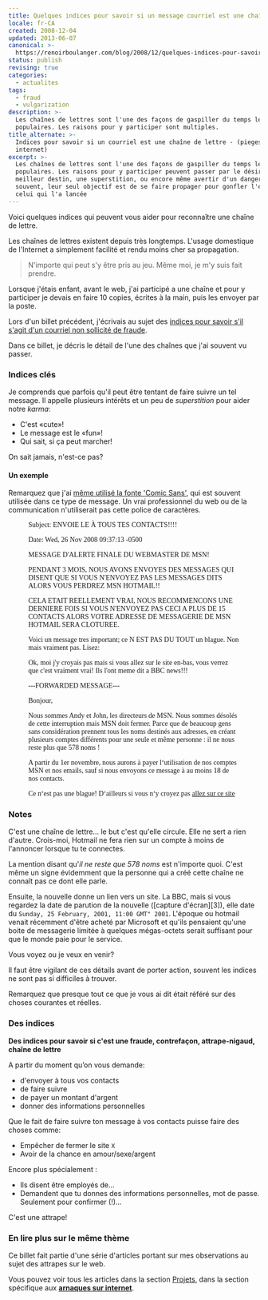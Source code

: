 ```yaml
---
title: Quelques indices pour savoir si un message courriel est une chaîne de lettre
locale: fr-CA
created: 2008-12-04
updated: 2013-06-07
canonical: >-
  https://renoirboulanger.com/blog/2008/12/quelques-indices-pour-savoir-si-un-message-courriel-est-une-chaine-de-lettre/
status: publish
revising: true
categories:
  - actualites
tags:
  - fraud
  - vulgarization
description: >-
  Les chaînes de lettres sont l'une des façons de gaspiller du temps les plus
  populaires. Les raisons pour y participer sont multiples.
title_alternate: >-
  Indices pour savoir si un courriel est une chaîne de lettre - (pieges
  internet)
excerpt: >-
  Les chaînes de lettres sont l'une des façons de gaspiller du temps les plus
  populaires. Les raisons pour y participer peuvent passer par le désir d'un
  meilleur destin, une superstition, ou encore même avertir d'un danger. Mais
  souvent, leur seul objectif est de se faire propager pour gonfler l'égo de
  celui qui l'a lancée
---
```


Voici quelques indices qui peuvent vous aider pour reconnaître une chaîne de
lettre.

Les chaînes de lettres existent depuis très longtemps. L'usage domestique de
l'Internet a simplement facilité et rendu moins cher sa propagation.

> N'importe qui peut s'y être pris au jeu. Même moi, je m'y suis fait prendre.

Lorsque j'étais enfant, avant le web, j'ai participé a une chaîne et pour y
participer je devais en faire 10 copies, écrites à la main, puis les envoyer par
la poste.

Lors d'un billet précédent, j'écrivais au sujet des [indices pour savoir s'il
s'agit d'un courriel non sollicité de fraude][0].

Dans ce billet, je décris le détail de l'une des chaînes que j'ai souvent vu
passer.

### Indices clés

Je comprends que parfois qu'il peut être tentant de faire suivre un tel message.
Il appelle plusieurs intérêts et un peu de _superstition_ pour aider notre
_karma_:

- C'est «cute»!
- Le message est le «fun»!
- Qui sait, si ça peut marcher!

On sait jamais, n'est-ce pas?

#### Un exemple

Remarquez que j'ai [même utilisé la fonte 'Comic Sans'][1], qui est souvent
utilisée dans ce type de message. Un vrai professionnel du web ou de la
communication n'utiliserait pas cette police de caractères.


<figure>
<figcaption style="font-family: Comic Sans MS;">
<p>Subject: ENVOIE LE À TOUS TES CONTACTS!!!!</p>
<p>Date: Wed, 26 Nov 2008 09:37:13 -0500</p>
<p>MESSAGE D'ALERTE FINALE DU WEBMASTER DE MSN!</p>
<p>PENDANT 3 MOIS, NOUS AVONS ENVOYES DES MESSAGES QUI DISENT QUE SI VOUS N'ENVOYEZ PAS LES MESSAGES DITS ALORS VOUS PERDREZ MSN HOTMAIL!!</p>
<p>CELA ETAIT REELLEMENT VRAI, NOUS RECOMMENCONS UNE DERNIERE FOIS SI VOUS N'ENVOYEZ PAS CECI A PLUS DE 15 CONTACTS ALORS VOTRE ADRESSE DE MESSAGERIE DE MSN HOTMAIL SERA CLOTUREE.</p>
<p>Voici un message tres important; ce N EST PAS DU TOUT un blague. Non mais vraiment pas. Lisez:</p>
<p>Ok, moi j'y croyais pas mais si vous allez sur le site en-bas, vous verrez que c'est vraiment vrai! Ils l'ont meme dit a BBC news!!!</p>
<p>---FORWARDED MESSAGE---</p>
<p>Bonjour,</p>
<p>Nous sommes Andy et John, les directeurs de MSN. Nous sommes désolés de cette interruption mais MSN doit fermer. Parce que de beaucoup gens sans considération prennent tous les noms destinés aux adresses, en créant plusieurs comptes différents pour une seule et même personne : il ne nous reste plus que 578 noms !</p>
<p>A partir du 1er novembre, nous aurons à payer l‘utilisation de nos comptes MSN et nos emails, sauf si nous envoyons ce message à au moins 18 de nos contacts. </p>
<p>Ce n‘est pas une blague! D‘ailleurs si vous n‘y croyez pas <a href="http://news.bbc.co.uk/1/hi/business/1189119.stm">allez sur ce site</a></p>
</figcaption>
</figure>


### Notes

C'est une chaîne de lettre... le but c'est qu'elle circule. Elle ne sert a rien
d'autre. Crois-moi, Hotmail ne fera rien sur un compte à moins de l'annoncer
lorsque tu te connectes.

La mention disant qu'_il ne reste que 578 noms_ est n'importe quoi. C'est même
un signe évidemment que la personne qui a créé cette chaîne ne connaît pas ce
dont elle parle.

<!--#TODO Better alt-->
<app-image src="~/assets/content/blog/2008/12/bbc-co-uk-feb-2001-screenshot-300x288.png" figcaption=" " alt="Capture d’écran de ce qui ressemble a un site officiel de la BBC">
</app-image>

Ensuite, la nouvelle donne un lien vers un site. La BBC, mais si vous regardez
la date de parution de la nouvelle ([capture d'écran][3]), elle date du
`Sunday, 25 February, 2001, 11:00 GMT" 2001`. L'époque ou hotmail venait
récemment d'être acheté par Microsoft et qu'ils pensaient qu'une boite de
messagerie limitée à quelques mégas-octets serait suffisant pour que le monde
paie pour le service.

Vous voyez ou je veux en venir?

Il faut être vigilant de ces détails avant de porter action, souvent les indices
ne sont pas si difficiles à trouver.

Remarquez que presque tout ce que je vous ai dit était référé sur des choses
courantes et réelles.

### Des indices

**Des indices pour savoir si c'est une fraude, contrefaçon, attrape-nigaud,
chaîne de lettre**

A partir du moment qu’on vous demande:

- d'envoyer à tous vos contacts
- de faire suivre
- de payer un montant d'argent
- donner des informations personnelles

Que le fait de faire suivre ton message à vos contacts puisse faire des choses
comme:

- Empêcher de fermer le site `X`
- Avoir de la chance en amour/sexe/argent

Encore plus spécialement :

- Ils disent être employés de...
- Demandent que tu donnes des informations personnelles, mot de passe. Seulement
  pour confirmer (!)...

C'est une attrape!

### En lire plus sur le même thème

Ce billet fait partie d'une série d'articles portant sur mes observations au
sujet des attrapes sur le web.

Vous pouvez voir tous les articles dans la section [Projets][4], dans la section
spécifique aux [**arnaques sur internet**][5].

[0]: /blog/2008/12/sensibilisation-sur-les-courriels-non-sollicites/
[1]: http://comicsanscriminal.com/
[2]: http://news.bbc.co.uk/1/hi/business/1189119.stm
[4]: /projets
[5]: /projets/les-arnaques-sur-internet
